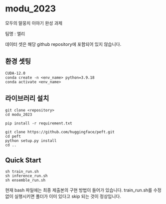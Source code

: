 # modu_2023
모두의 말뭉치 이야기 완성 과제

팀명 : 엘리

데이터 셋은 해당 github repository에 포함되어 있지 않습니다.

## 환경 셋팅
```
CUDA-12.0
conda create -n <env_name> python=3.9.18
conda activate <env_name>
```

## 라이브러리 설치
```
git clone <repository>
cd modu_2023

pip install -r requirement.txt

git clone https://github.com/huggingface/peft.git
cd peft
python setup.py install
cd ..
```

## Quick Start
```
sh train_run.sh
sh inference_run.sh
sh ensemble_run.sh
```
현재 bash 파일에는 최종 제출본의 구현 방법이 들어가 있습니다.
train_run.sh를 수정없이 실행시키면 폴더가 이미 있다고 skip 되는 것이 정상입니다.
